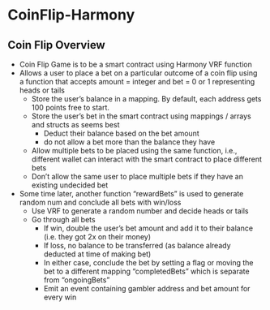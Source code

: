 # CoinFlip-Harmony

## Coin Flip Overview

- Coin Flip Game is to be a smart contract using Harmony VRF function
- Allows a user to place a bet on a particular outcome of a coin flip using a function that accepts amount = integer and bet = 0 or 1 representing heads or tails
    - Store the user’s balance in a mapping. By default, each address gets 100 points free to start.
    - Store the user’s bet in the smart contract using mappings / arrays and structs as seems best
        - Deduct their balance based on the bet amount
        - do not allow a bet more than the balance they have
    - Allow multiple bets to be placed using the same function, i.e., different wallet can interact with the smart contract to place different bets
    - Don’t allow the same user to place multiple bets if they have an existing undecided bet
- Some time later, another function “rewardBets” is used to generate random num and conclude all bets with win/loss
    - Use VRF to generate a random number and decide heads or tails
    - Go through all bets
        - If win, double the user’s bet amount and add it to their balance (i.e. they got 2x on their money)
        - If loss, no balance to be transferred (as balance already deducted at time of making bet)
        - In either case, conclude the bet by setting a flag or moving the bet to a different mapping “completedBets” which is separate from “ongoingBets”
        - Emit an event containing gambler address and bet amount for every win
